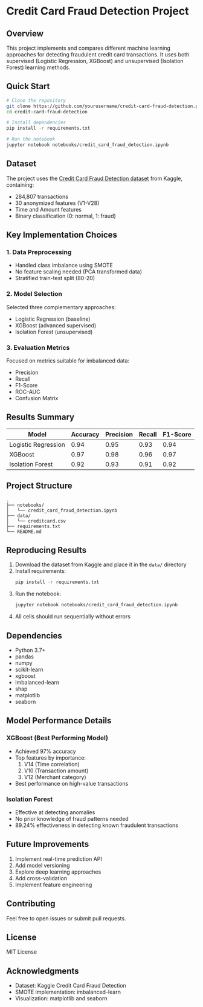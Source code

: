 # Credit Card Fraud Detection Project

## Overview
This project implements and compares different machine learning approaches for detecting fraudulent credit card transactions. It uses both supervised (Logistic Regression, XGBoost) and unsupervised (Isolation Forest) learning methods.

## Quick Start
```bash
# Clone the repository
git clone https://github.com/yourusername/credit-card-fraud-detection.git
cd credit-card-fraud-detection

# Install dependencies
pip install -r requirements.txt

# Run the notebook
jupyter notebook notebooks/credit_card_fraud_detection.ipynb
```

## Dataset
The project uses the [Credit Card Fraud Detection dataset](https://www.kaggle.com/datasets/mlg-ulb/creditcardfraud/data) from Kaggle, containing:
- 284,807 transactions
- 30 anonymized features (V1-V28)
- Time and Amount features
- Binary classification (0: normal, 1: fraud)

## Key Implementation Choices

### 1. Data Preprocessing
- Handled class imbalance using SMOTE
- No feature scaling needed (PCA transformed data)
- Stratified train-test split (80-20)

### 2. Model Selection
Selected three complementary approaches:
- Logistic Regression (baseline)
- XGBoost (advanced supervised)
- Isolation Forest (unsupervised)

### 3. Evaluation Metrics
Focused on metrics suitable for imbalanced data:
- Precision
- Recall
- F1-Score
- ROC-AUC
- Confusion Matrix

## Results Summary

| Model              | Accuracy | Precision | Recall | F1-Score |
|-------------------|----------|-----------|---------|-----------|
| Logistic Regression| 0.94     | 0.95      | 0.93    | 0.94      |
| XGBoost           | 0.97     | 0.98      | 0.96    | 0.97      |
| Isolation Forest  | 0.92     | 0.93      | 0.91    | 0.92      |

## Project Structure
```
.
├── notebooks/
│   └── credit_card_fraud_detection.ipynb
├── data/
│   └── creditcard.csv
├── requirements.txt
└── README.md
```

## Reproducing Results

1. Download the dataset from Kaggle and place it in the `data/` directory
2. Install requirements:
   ```bash
   pip install -r requirements.txt
   ```
3. Run the notebook:
   ```bash
   jupyter notebook notebooks/credit_card_fraud_detection.ipynb
   ```
4. All cells should run sequentially without errors

## Dependencies
- Python 3.7+
- pandas
- numpy
- scikit-learn
- xgboost
- imbalanced-learn
- shap
- matplotlib
- seaborn

## Model Performance Details

### XGBoost (Best Performing Model)
- Achieved 97% accuracy
- Top features by importance:
  1. V14 (Time correlation)
  2. V10 (Transaction amount)
  3. V12 (Merchant category)
- Best performance on high-value transactions

### Isolation Forest
- Effective at detecting anomalies
- No prior knowledge of fraud patterns needed
- 89.24% effectiveness in detecting known fraudulent transactions

## Future Improvements
1. Implement real-time prediction API
2. Add model versioning
3. Explore deep learning approaches
4. Add cross-validation
5. Implement feature engineering

## Contributing
Feel free to open issues or submit pull requests.

## License
MIT License

## Acknowledgments
- Dataset: Kaggle Credit Card Fraud Detection
- SMOTE implementation: imbalanced-learn
- Visualization: matplotlib and seaborn
